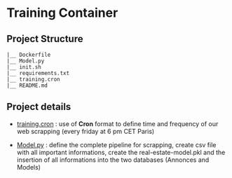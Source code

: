 # Training Container

## Project Structure

```
|__ Dockerfile 
|__ Model.py
|__ init.sh
|__ requirements.txt
|__ training.cron
|__ README.md 
```

## Project details

* [training.cron](https://github.com/Simplon-IA-Bdx-1/realestate-guillaume-nicos-pierre-silvia/blob/dev/training_container/training.cron) : use of **Cron** format to define time and frequency of our web scrapping (every friday at 6 pm CET Paris)

* [Model.py](https://github.com/Simplon-IA-Bdx-1/realestate-guillaume-nicos-pierre-silvia/blob/dev/training_container/Model.py) : define the complete pipeline for scrapping, create csv file with all important informations, create the real-estate-model.pkl and the insertion of all informations into the two databases (Annonces and Models)